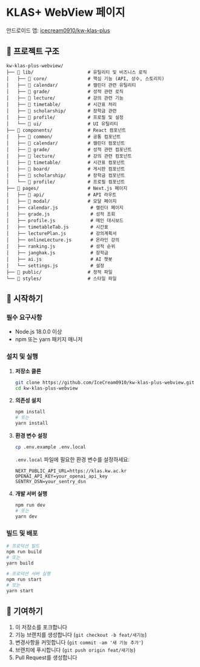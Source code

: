 
# KLAS+ WebView 페이지

안드로이드 앱: [icecream0910/kw-klas-plus](https://github.com/icecream0910/kw-klas-plus)

## 📁 프로젝트 구조

```
kw-klas-plus-webview/
├── 📁 lib/                    # 유틸리티 및 비즈니스 로직
│   ├── 📁 core/               # 핵심 기능 (API, 상수, 스토리지)
│   ├── 📁 calendar/           # 캘린더 관련 유틸리티
│   ├── 📁 grade/              # 성적 관련 로직
│   ├── 📁 lecture/            # 강의 관련 기능
│   ├── 📁 timetable/          # 시간표 처리
│   ├── 📁 scholarship/        # 장학금 관련
│   ├── 📁 profile/            # 프로필 및 설정
│   └── 📁 ui/                 # UI 유틸리티
├── 📁 components/             # React 컴포넌트
│   ├── 📁 common/             # 공통 컴포넌트
│   ├── 📁 calendar/           # 캘린더 컴포넌트
│   ├── 📁 grade/              # 성적 관련 컴포넌트
│   ├── 📁 lecture/            # 강의 관련 컴포넌트
│   ├── 📁 timetable/          # 시간표 컴포넌트
│   ├── 📁 board/              # 게시판 컴포넌트
│   ├── 📁 scholarship/        # 장학금 컴포넌트
│   └── 📁 profile/            # 프로필 컴포넌트
├── 📁 pages/                  # Next.js 페이지
│   ├── 📁 api/                # API 라우트
│   ├── 📁 modal/              # 모달 페이지
│   ├── calendar.js            # 캘린더 페이지
│   ├── grade.js               # 성적 조회
│   ├── profile.js             # 메인 대시보드
│   ├── timetableTab.js        # 시간표
│   ├── lecturePlan.js         # 강의계획서
│   ├── onlineLecture.js       # 온라인 강의
│   ├── ranking.js             # 성적 순위
│   ├── janghak.js             # 장학금
│   ├── ai.js                  # AI 챗봇
│   └── settings.js            # 설정
├── 📁 public/                 # 정적 파일
└── 📁 styles/                 # 스타일 파일
```

## 🚀 시작하기

### 필수 요구사항
- Node.js 18.0.0 이상
- npm 또는 yarn 패키지 매니저

### 설치 및 실행

1. **저장소 클론**
   ```bash
   git clone https://github.com/IceCream0910/kw-klas-plus-webview.git
   cd kw-klas-plus-webview
   ```

2. **의존성 설치**
   ```bash
   npm install
   # 또는
   yarn install
   ```

3. **환경 변수 설정**
   ```bash
   cp .env.example .env.local
   ```
   
   `.env.local` 파일에 필요한 환경 변수를 설정하세요:
   ```env
   NEXT_PUBLIC_API_URL=https://klas.kw.ac.kr
   OPENAI_API_KEY=your_openai_api_key
   SENTRY_DSN=your_sentry_dsn
   ```

4. **개발 서버 실행**
   ```bash
   npm run dev
   # 또는
   yarn dev
   ```

### 빌드 및 배포

```bash
# 프로덕션 빌드
npm run build
# 또는
yarn build

# 프로덕션 서버 실행
npm run start
# 또는
yarn start
```

## 🤝 기여하기

1. 이 저장소를 포크합니다
2. 기능 브랜치를 생성합니다 (`git checkout -b feat/새기능`)
3. 변경사항을 커밋합니다 (`git commit -am '새 기능 추가'`)
4. 브랜치에 푸시합니다 (`git push origin feat/새기능`)
5. Pull Request를 생성합니다